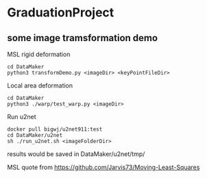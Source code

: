 # GraduationProject

## some image tramsformation demo

MSL rigid deformation
```
cd DataMaker
python3 transformDemo.py <imageDir> <keyPointFileDir>
```

Local area deformation
```
cd DataMaker
python3 ./warp/test_warp.py <imageDir>
```

Run u2net  
```
docker pull bigwj/u2net911:test
cd DataMaker/u2net
sh ./run_u2net.sh <imageFolderDir>
```
results would be saved in DataMaker/u2net/tmp/

MSL quote from https://github.com/Jarvis73/Moving-Least-Squares
